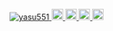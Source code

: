 <p align="left">
  <a href="https://github.com/yasu551/yasu551/">
    <img src="https://komarev.com/ghpvc/?username=yasu551" alt="yasu551" />
  </a>
  <a href="http://twitter.com/elephant_raion">
    <img height="20" src="https://img.shields.io/twitter/follow/elephant_raion?label=Twitter&logo=twitter&style=flat" />
  </a>
  <a href="https://github.com/yasu551">
    <img height="20" src="https://img.shields.io/github/followers/yasu551?label=follow&logo=github&style=flat" />
  </a>
  <a href="http://qiita.com/yasu-sg">
    <img height="20" src="https://qiita-badge.apiapi.app/s/yasu-sg/posts.svg" />
  </a>
  <//qiita.com/yasu-sg">
    <img height="20" src="https://qiita-badge.apiapi.app/s/yasu-sg/contributions.svg" />
  </a>
</p>
